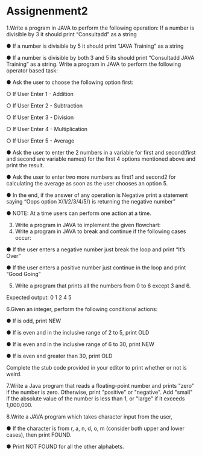 # Assignenment2

1.Write a program in JAVA to perform the following operation: If a number is divisible by 3 it should print “Consultadd” as a string

● If a number is divisible by 5 it should print “JAVA Training” as a string

● If a number is divisible by both 3 and 5 its should print “Consultadd JAVA Training” as a string.
Write a program in JAVA to perform the following operator based task:

● Ask the user to choose the following option first:

○ If User Enter 1 - Addition

○ If User Enter 2 - Subtraction

○ If User Enter 3 - Division

○ If User Enter 4 - Multiplication

○ If User Enter 5 - Average

● Ask the user to enter the 2 numbers in a variable for first and second(first and second are variable names) for the first 4 options mentioned above and print the result.

● Ask the user to enter two more numbers as first1 and second2 for calculating the average as soon as the user chooses an option 5.

● In the end, if the answer of any operation is Negative print a statement saying “Oops option X(1/2/3/4/5/) is returning the negative number”

● NOTE: At a time users can perform one action at a time.

3. Write a program in JAVA to implement the given flowchart:
4. Write a program in JAVA to break and continue if the following cases occur:

● If the user enters a negative number just break the loop and print “It’s Over”

● If the user enters a positive number just continue in the loop and print “Good Going”

5. Write a program that prints all the numbers from 0 to 6 except 3 and 6.

Expected output: 0 1 2 4 5

6.Given an integer, perform the following conditional actions:

● If is odd, print NEW

● If is even and in the inclusive range of 2 to 5, print OLD

● If is even and in the inclusive range of 6 to 30, print NEW

● If is even and greater than 30, print OLD

Complete the stub code provided in your editor to print whether or not is weird.

7.Write a Java program that reads a floating-point number and prints "zero" if the number is zero. Otherwise, print "positive" or "negative". Add "small" if the absolute value of the number is less than 1, or "large" if it exceeds 1,000,000.

8.Write a JAVA program which takes character input from the user,

● If the character is from r, a, n, d, o, m (consider both upper and lower cases), then print FOUND.

● Print NOT FOUND for all the other alphabets.

